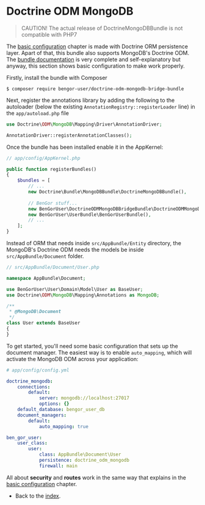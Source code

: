 # Doctrine ODM MongoDB

> CAUTION! The actual release of DoctrineMongoDBBundle is not compatible with PHP7

The [basic configuration](basic_configuration.md) chapter is made with Doctrine ORM persistence layer.
Apart of that, this bundle also supports MongoDB's Doctrine ODM. The [bundle documentation][1] is
very complete and self-explanatory but anyway, this section shows basic configuration to make work
properly.

Firstly, install the bundle with Composer
```shell
$ composer require bengor-user/doctrine-odm-mongodb-bridge-bundle
```
Next, register the annotations library by adding the following to the autoloader
(below the existing `AnnotationRegistry::registerLoader` line) in the `app/autoload.php` file
```php
use Doctrine\ODM\MongoDB\Mapping\Driver\AnnotationDriver;

AnnotationDriver::registerAnnotationClasses();
```
Once the bundle has been installed enable it in the AppKernel:
```php
// app/config/AppKernel.php

public function registerBundles()
{
    $bundles = [
        // ...
        new Doctrine\Bundle\MongoDBBundle\DoctrineMongoDBBundle(),
        
        // BenGor stuff...
        new BenGorUser\DoctrineODMMongoDBBridgeBundle\DoctrineODMMongoDBBridgeBundle(),    
        new BenGorUser\UserBundle\BenGorUserBundle(),
        // ...
    ];
}
```
Instead of ORM that needs inside `src/AppBundle/Entity` directory, the MongoDB's Doctrine ODM needs the models be
inside `src/AppBundle/Document` folder.
```php
// src/AppBundle/Document/User.php

namespace AppBundle\Document;

use BenGorUser\User\Domain\Model\User as BaseUser;
use Doctrine\ODM\MongoDB\Mapping\Annotations as MongoDB;

/**
 * @MongoDB\Document
 */
class User extends BaseUser
{
}
```
To get started, you'll need some basic configuration that sets up the document manager. The easiest way is to enable
`auto_mapping`, which will activate the MongoDB ODM across your application:
```yml
# app/config/config.yml

doctrine_mongodb:
    connections:
        default:
            server: mongodb://localhost:27017
            options: {}
    default_database: bengor_user_db
    document_managers:
        default:
            auto_mapping: true

ben_gor_user:
    user_class:
        user:
            class: AppBundle\Document\User
            persistence: doctrine_odm_mongodb
            firewall: main
```
All about **security** and **routes** work in the same way that explains in the [basic configuration](basic_configuration.md)
chapter.

- Back to the [index](index.md).

[1]: http://symfony.com/doc/current/bundles/DoctrineMongoDBBundle/index.html
